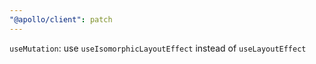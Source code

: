 ```yaml
---
"@apollo/client": patch
---
```


`useMutation`: use `useIsomorphicLayoutEffect` instead of `useLayoutEffect`

